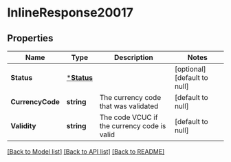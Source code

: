# InlineResponse20017

## Properties
Name | Type | Description | Notes
------------ | ------------- | ------------- | -------------
**Status** | [***Status**](Status.md) |  | [optional] [default to null]
**CurrencyCode** | **string** | The currency code that was validated | [default to null]
**Validity** | **string** | The code VCUC if the currency code is valid | [default to null]

[[Back to Model list]](../README.md#documentation-for-models) [[Back to API list]](../README.md#documentation-for-api-endpoints) [[Back to README]](../README.md)

